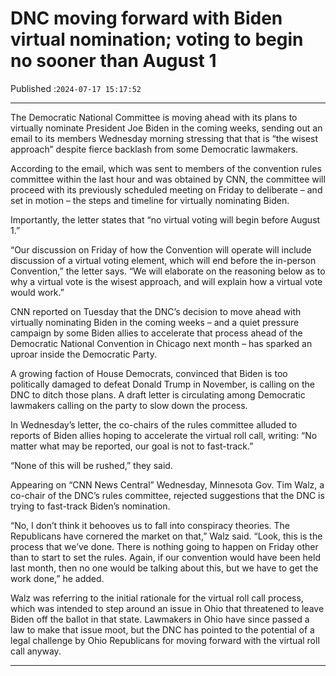 # DNC moving forward with Biden virtual nomination; voting to begin no sooner than August 1

Published :`2024-07-17 15:17:52`

---

The Democratic National Committee is moving ahead with its plans to virtually nominate President Joe Biden in the coming weeks, sending out an email to its members Wednesday morning stressing that that is “the wisest approach” despite fierce backlash from some Democratic lawmakers.

According to the email, which was sent to members of the convention rules committee within the last hour and was obtained by CNN, the committee will proceed with its previously scheduled meeting on Friday to deliberate – and set in motion – the steps and timeline for virtually nominating Biden.

Importantly, the letter states that “no virtual voting will begin before August 1.”

“Our discussion on Friday of how the Convention will operate will include discussion of a virtual voting element, which will end before the in-person Convention,” the letter says. “We will elaborate on the reasoning below as to why a virtual vote is the wisest approach, and will explain how a virtual vote would work.”

CNN reported on Tuesday that the DNC’s decision to move ahead with virtually nominating Biden in the coming weeks – and a quiet pressure campaign by some Biden allies to accelerate that process ahead of the Democratic National Convention in Chicago next month – has sparked an uproar inside the Democratic Party.

A growing faction of House Democrats, convinced that Biden is too politically damaged to defeat Donald Trump in November, is calling on the DNC to ditch those plans. A draft letter is circulating among Democratic lawmakers calling on the party to slow down the process.

In Wednesday’s letter, the co-chairs of the rules committee alluded to reports of Biden allies hoping to accelerate the virtual roll call, writing: “No matter what may be reported, our goal is not to fast-track.”

“None of this will be rushed,” they said.

Appearing on “CNN News Central” Wednesday, Minnesota Gov. Tim Walz, a co-chair of the DNC’s rules committee, rejected suggestions that the DNC is trying to fast-track Biden’s nomination.

“No, I don’t think it behooves us to fall into conspiracy theories. The Republicans have cornered the market on that,” Walz said. “Look, this is the process that we’ve done. There is nothing going to happen on Friday other than to start to set the rules. Again, if our convention would have been held last month, then no one would be talking about this, but we have to get the work done,” he added.

Walz was referring to the initial rationale for the virtual roll call process, which was intended to step around an issue in Ohio that threatened to leave Biden off the ballot in that state. Lawmakers in Ohio have since passed a law to make that issue moot, but the DNC has pointed to the potential of a legal challenge by Ohio Republicans for moving forward with the virtual roll call anyway.

---

